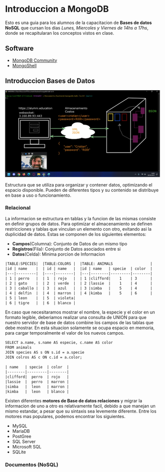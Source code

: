 # Introduccion a MongoDB

Esto es una guia para los alumnos de la capacitacion de __Bases de datos NoSQL__ que cursan los dias _Lunes, Miercoles y Viernes de 14hs a 17hs_, donde se recapitularan los conceptos vistos en clase.

## Software
* [MongoDB Community](https://www.mongodb.com/try/download/community)
* [MongoShell](https://www.mongodb.com/try/download/shell)

## Introduccion Bases de Datos

![Interaccion FronEnd, BackEnd y DB](assets/img/network.jpg)

Estructura que se utiliza para organizar y contener datos, optimizando el espacio disponible. Pueden de diferentes tipos y su contenido se distribuye en base a uso o funcionamiento.

### Relacional

La informacion se estructura en tablas y la funcion de las mismas consiste en definir grupos de datos. Para optimizar el almacenamiento se definen restricciones y tablas que vinculan un elemento con otro, evitando asi la duplicidad de datos. Estas se componen de los siguientes elementos:

* __Campos__(Columna): Conjunto de Datos de un mismo tipo
* __Registros__(Fila): Conjunto de Datos asociados entre si
* __Datos__(Celda): Minima porcion de Informacion

```
|TABLE:SPECIES|  |TABLE:COLORS |  |TABLE: ANIMALS                 |
|id | name    |  | id | name   |  |id | name   | specie  | color  |
|---|---------|  |----|--------|  |---|--------|---------|--------|
| 1 | perro   |  | 1  | rojo   |  | 1 |clifford|    1    | 3      |
| 2 | gato    |  | 2  | verde  |  | 2 |lassie  |    1    | 4      |
| 3 | caballo |  | 3  | azul   |  | 3 |simba   |    5    | 4      |
| 4 | delfin  |  | 4  | marron |  | 4 |kimba   |    5    | 6      |
| 5 | leon    |  | 5  | violeta| 
| 6 | tigre   |  | 6  | blanco |
```

En caso que necesitaramos mostrar el nombre, la especie y el color en un formato legible, deberiamos realizar una consulta de UNION para que nuestro servidor de base de datos combine los campos de las tablas que debe mostrar. En esta situacion solamente se ocupa espacio en memoria, para cargar temporalmente el valor de los nuevos campos.

```
SELECT a.name, s.name AS especie, c.name AS color 
FROM animals
JOIN species AS s ON s.id = a.specie
JOIN colros AS c ON c.id = a.color;

| name   | specie  | color  |
|--------|---------|--------|
|clifford|  perro  | rojo   |
|lassie  |  perro  | marron |
|simba   |  leon   | marron |
|kimba   |  leon   | blanco |

```

Existen diferentes __motores de Base de datos relaciones__ y migrar la informacion de uno a otro es relativamente facil, debido a que manejan un mismo estandar, a pesar que su sintaxis sea levemente diferente. Entre los motores mas populares, podemos encontrar los siguientes.

* MySQL
* MariaDB
* PostGree
* SQL Server
* Microsoft SQL
* SQLite

### Documentos (NoSQL)